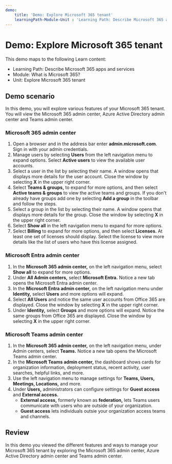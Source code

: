 ```yaml
---
demo:
    title: 'Demo: Explore Microsoft 365 tenant'
    learningPath-Module-Unit : 'Learning Path: Describe Microsoft 365 apps and services; Module 1: What is Microsoft 365?; Unit 5: Explore Microsoft 365 tenant'
---
```


# Demo: Explore Microsoft 365 tenant

This demo maps to the following Learn content:
- Learning Path: Describe Microsoft 365 apps and services
- Module: What is Microsoft 365?
- Unit: Explore Microsoft 365 tenant

## Demo scenario

In this demo, you will explore various features of your Microsoft 365 tenant. You will view the Microsoft 365 admin center, Azure Active Directory admin center and Teams admin center.

### Microsoft 365 admin center
1. Open a browser and in the address bar enter **admin.microsoft.com**. Sign in with your admin credentials. 
2. Manage users by selecting **Users** from the left navigation menu to expand options. Select **Active users** to view the available user accounts. 
3. Select a user in the list by selecting their name. A window opens that displays more details for the user account. Close the window by selecting **X** in the upper right corner.
4. Select **Teams & groups,** to expand for more options, and then select **Active teams & groups** to view the active teams and groups. If you don't already have groups add one by selecting **Add a group** in the toolbar and follow the steps.
5. Select a group in the list by selecting their name. A window opens that displays more details for the group. Close the window by selecting **X** in the upper right corner.
6. Select **Show all** in the left navigation menu to expand for more options.  
7. Select **Billing** to expand for more options, and then select **Licenses.** At least one set of licenses should display. Select the license to view more details like the list of users who have this license assigned.  

### Microsoft Entra admin center
1. In the **Microsoft 365 admin center,** on the left navigation menu, select **Show all** to expand for more options.
2. Under **All Admin centers,** select **Microsoft Entra.** Notice a new tab opens the Microsoft Entra admin center.
3. In the **Microsoft Entra admin center,** on the left navigation menu under **Identity,** select **Users** and more options will expand.
4. Select **All Users** and notice the same user accounts from Office 365 are displayed. Close the window by selecting **X** in the upper right corner.
5. Under **Identity,** select **Groups** and more options will expand. Notice the same groups from Office 365 are displayed. Close the window by selecting **X** in the upper right corner.

### Microsoft Teams admin center
1. In the **Microsoft 365 admin center,** on the left navigation menu, under Admin centers, select **Teams.** Notice a new tab opens the Microsoft Teams admin center. 
2. In the **Microsoft Teams admin center,** the dashboard shows cards for organization information, deployment status, recent activity, user searches, helpful links, and more.
3. Use the left navigation menu to manage settings for **Teams, Users, Meetings, Locations,** and more.
4. Under **Users,** administrators can configure settings for **Guest access** and **External access.**
    - **External access,** formerly known as **federation,** lets Teams users communicate with users who are outside of your organization.
    - **Guest access** lets individuals outsie your organization access teams and channels. 
 
## Review
In this demo you viewed the different features and ways to manage your Microsoft 365 tenant by exploring the Microsoft 365 admin center, Azure Active Directory admin center and Teams admin center. 
